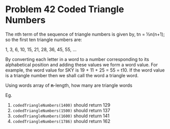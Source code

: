 # Problem 42 Coded Triangle Numbers

The nth term of the sequence of triangle numbers is given by, tn = ½n(n+1); so the first ten triangle numbers are:

1, 3, 6, 10, 15, 21, 28, 36, 45, 55, ...

By converting each letter in a word to a number corresponding to its alphabetical position and adding these values we form a word value. For example, the word value for SKY is 19 + 11 + 25 = 55 = t10. If the word value is a triangle number then we shall call the word a triangle word.

Using words array of **n**-length, how many are triangle words

Eg.

1. ```codedTriangleNumbers(1400)``` should return 129
2. ```codedTriangleNumbers(1500)``` should return 137
3. ```codedTriangleNumbers(1600)``` should return 141
4. ```codedTriangleNumbers(1786)``` should return 162
